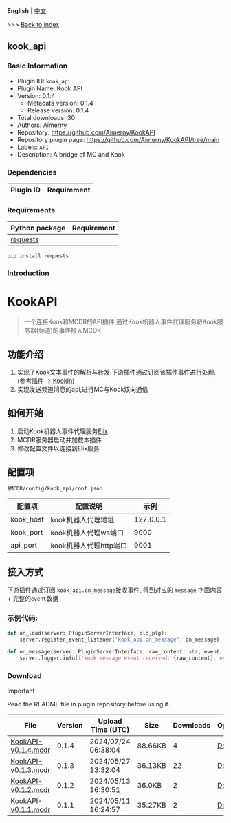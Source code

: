 **English** | [中文](readme-zh_cn.md)

\>\>\> [Back to index](/readme.md)

## kook_api

### Basic Information

- Plugin ID: `kook_api`
- Plugin Name: Kook API
- Version: 0.1.4
  - Metadata version: 0.1.4
  - Release version: 0.1.4
- Total downloads: 30
- Authors: [Aimerny](https://github.com/Aimerny)
- Repository: https://github.com/Aimerny/KookAPI
- Repository plugin page: https://github.com/Aimerny/KookAPI/tree/main
- Labels: [`API`](/labels/api/readme.md)
- Description: A bridge of MC and Kook

### Dependencies

| Plugin ID | Requirement |
| --- | --- |

### Requirements

| Python package | Requirement |
| --- | --- |
| [requests](https://pypi.org/project/requests) |  |

```
pip install requests
```

### Introduction

# KookAPI
> 一个连接Kook和MCDR的API插件,通过Kook机器人事件代理服务将Kook服务器(频道)的事件接入MCDR

## 功能介绍
1. 实现了Kook文本事件的解析与转发.下游插件通过订阅该插件事件进行处理.(参考插件 -> [KookIn](https://github.com/Aimerny/KookIn))
2. 实现发送频道消息的api,进行MC与Kook双向通信

## 如何开始
1. 启动Kook机器人事件代理服务[Elix](https://github.com/Aimerny/Elix)
2. MCDR服务器启动并加载本插件
3. 修改配置文件以连接到Elix服务

## 配置项
`$MCDR/config/kook_api/conf.json`

| 配置项       | 配置说明            | 示例        |
| --------- | --------------- | --------- |
| kook_host | kook机器人代理地址     | 127.0.0.1 |
| kook_port | kook机器人代理ws端口   | 9000      |
| api_port  | kook机器人代理http端口 | 9001      |

## 接入方式
下游插件通过订阅 `kook_api.on_message`接收事件, 得到对应的 `message` 字面内容 + 完整的`event`数据


### 示例代码:
```python
def on_load(server: PluginServerInterface, old_plg):
    server.register_event_listener('kook_api.on_message', on_message)

def on_message(server: PluginServerInterface, raw_content: str, event: Event):
    server.logger.info(f"kook message event received: {raw_content}, event: {event}")
```

### Download

> [!IMPORTANT]
> Read the README file in plugin repository before using it.

| File | Version | Upload Time (UTC) | Size | Downloads | Operations |
| --- | --- | --- | --- | --- | --- |
| [KookAPI-v0.1.4.mcdr](https://github.com/Aimerny/KookAPI/releases/tag/v0.1.4) | 0.1.4 | 2024/07/24 06:38:04 | 88.66KB | 4 | [Download](https://github.com/Aimerny/KookAPI/releases/download/v0.1.4/KookAPI-v0.1.4.mcdr) |
| [KookAPI-v0.1.3.mcdr](https://github.com/Aimerny/KookAPI/releases/tag/v0.1.3) | 0.1.3 | 2024/05/27 13:32:04 | 36.13KB | 22 | [Download](https://github.com/Aimerny/KookAPI/releases/download/v0.1.3/KookAPI-v0.1.3.mcdr) |
| [KookAPI-v0.1.2.mcdr](https://github.com/Aimerny/KookAPI/releases/tag/v0.1.2) | 0.1.2 | 2024/05/13 16:30:51 | 36.0KB | 2 | [Download](https://github.com/Aimerny/KookAPI/releases/download/v0.1.2/KookAPI-v0.1.2.mcdr) |
| [KookAPI-v0.1.1.mcdr](https://github.com/Aimerny/KookAPI/releases/tag/v0.1.1) | 0.1.1 | 2024/05/11 16:24:57 | 35.27KB | 2 | [Download](https://github.com/Aimerny/KookAPI/releases/download/v0.1.1/KookAPI-v0.1.1.mcdr) |

